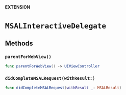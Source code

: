 **EXTENSION**

# `MSALInteractiveDelegate`

## Methods
### `parentForWebView()`

```swift
func parentForWebView() -> UIViewController
```

### `didCompleteMSALRequest(withResult:)`

```swift
func didCompleteMSALRequest(withResult _: MSALResult)
```
